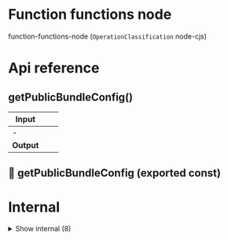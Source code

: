 # Function functions node

function-functions-node (`OperationClassification` node-cjs)



# Api reference

## getPublicBundleConfig()

| Input      |    |    |
| ---------- | -- | -- |
| - | | |
| **Output** |    |    |



## 📄 getPublicBundleConfig (exported const)

# Internal

<details><summary>Show internal (8)</summary>
    
  # getFunctionExecutions()




| Input      |    |    |
| ---------- | -- | -- |
| functionName (optional) | string |  |
| **Output** |    |    |



## getFunctionQueryPaths()

Calculate all required query paths for the function UI menu...

- bundles + main project as root folders (`["main project", ...bundleNames]`)
- per folder all operations it contains, nested, in the project relative folder where it should be ending up
- per operation all functions it contains, nested, relative to the src folder. not file, only folders should become menu

Example:

- main
- modules
- packages
- db-ui
- components
- `<IndexInstanceContainer>`
- `<Layout>`
- `<UpsertForm>`
- hooks
- `useGetDbModelQuery`
- `useReferencableModelDataQuery`
- pages
- Page
- Page
- Page
- getPageTitle
- generated
- himalayajeep-functions
- apps
- bundle A
- bundle B

NB: if possible, rename the menu items if the items in a folder are not unique (use file-name to replace item name if this happens)


| Input      |    |    |
| ---------- | -- | -- |
| tsFunctions (optional) | `TsFunction`[] |  |
| **Output** |    |    |



## getSrcRelativeFolderPath()

| Input      |    |    |
| ---------- | -- | -- |
| operationRelativeSourcePath | string |  |
| **Output** |    |    |



## getTsFunction()

| Input      |    |    |
| ---------- | -- | -- |
| functionName (optional) | string |  |
| **Output** |    |    |



## 📄 getFunctionExecutions (exported const)

## 📄 getFunctionQueryPaths (exported const)

Calculate all required query paths for the function UI menu...

- bundles + main project as root folders (`["main project", ...bundleNames]`)
- per folder all operations it contains, nested, in the project relative folder where it should be ending up
- per operation all functions it contains, nested, relative to the src folder. not file, only folders should become menu

Example:

- main
- modules
- packages
- db-ui
- components
- `<IndexInstanceContainer>`
- `<Layout>`
- `<UpsertForm>`
- hooks
- `useGetDbModelQuery`
- `useReferencableModelDataQuery`
- pages
- Page
- Page
- Page
- getPageTitle
- generated
- himalayajeep-functions
- apps
- bundle A
- bundle B

NB: if possible, rename the menu items if the items in a folder are not unique (use file-name to replace item name if this happens)


## 📄 getSrcRelativeFolderPath (exported const)

## 📄 getTsFunction (exported const)

  </details>

